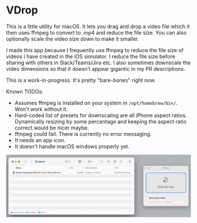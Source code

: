 # VDrop
This is a little utility for macOS. It lets you drag and drop a video file which it then uses ffmpeg to convert to .mp4 and reduce the file size. You can also optionally scale the video size down to make it smaller.

I made this app because I frequently use ffmpeg to reduce the file size of videos I have created in the iOS simulator. I reduce the file size before sharing with others in Slack/Teams/Jira etc. I also sometimes downscale the video dimensions so that it doesn't appear gigantic in my PR descriptions.

This is a work-in-progress. It's pretty "bare-bones" right now.

Known TODOs:
- Assumes ffmpeg is installed on your system in `/opt/homebrew/bin/`. Won't work without it.
- Hard-coded list of presets for downscaling are all iPhone aspect ratios. Dynamically resizing by some percentage and keeping the aspect ratio correct would be nicer maybe.
- ffmpeg could fail. There is currently no error messaging.
- It needs an app icon.
- It doesn't handle macOS windows properly yet.

![Demo video](demo.gif)

